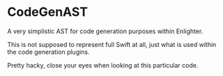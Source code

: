 # CodeGenAST

A very simplistic AST for code generation purposes within Enlighter.

This is not supposed to represent full Swift at all, just what is used
within the code generation plugins.

Pretty hacky, close your eyes when looking at this particular code.
